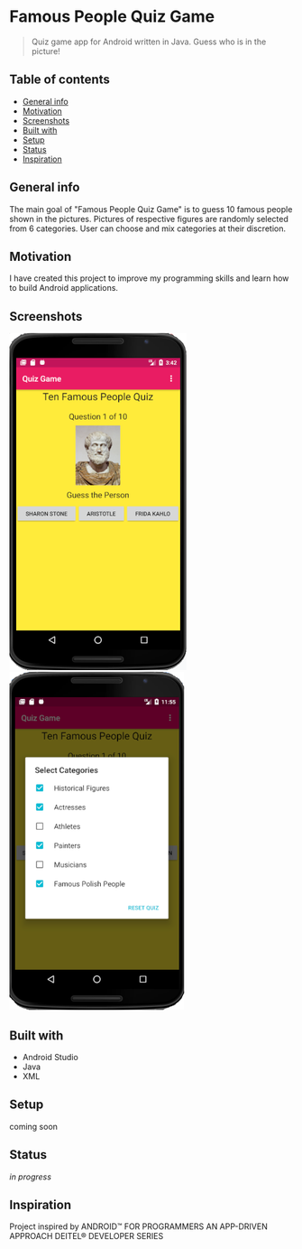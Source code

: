# Famous People Quiz Game
> Quiz game app for Android written in Java. Guess who is in the picture!


## Table of contents
* [General info](#general-info)
* [Motivation](#motivation)
* [Screenshots](#screenshots)
* [Built with](#built-with)
* [Setup](#setup)
* [Status](#status)
* [Inspiration](#inspiration)

## General info
The main goal of "Famous People Quiz Game" is to guess 10 famous people shown in the pictures. Pictures of respective figures are randomly selected from 6 categories. User can choose and mix categories at their discretion.  

## Motivation
I have created this project to improve my programming skills and learn how to build Android applications.

## Screenshots
![App](./screenshots/app.jpg)
![Categories](./screenshots/categories.jpg)

## Built with
* Android Studio
* Java
* XML

## Setup
coming soon

## Status 
_in progress_

## Inspiration
Project inspired by ANDROID™ FOR PROGRAMMERS
AN APP-DRIVEN APPROACH
DEITEL® DEVELOPER SERIES


